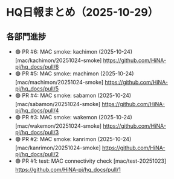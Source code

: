 # HQ日報まとめ（2025-10-29）

## 各部門進捗
- 🟢 PR #6: MAC smoke: kachimon (2025-10-24)  [mac/kachimon/20251024-smoke]  https://github.com/HiNA-pj/hq_docs/pull/6
- 🟢 PR #5: MAC smoke: machimon (2025-10-24)  [mac/machimon/20251024-smoke]  https://github.com/HiNA-pj/hq_docs/pull/5
- 🟢 PR #4: MAC smoke: sabamon (2025-10-24)  [mac/sabamon/20251024-smoke]  https://github.com/HiNA-pj/hq_docs/pull/4
- 🟢 PR #3: MAC smoke: wakemon (2025-10-24)  [mac/wakemon/20251024-smoke]  https://github.com/HiNA-pj/hq_docs/pull/3
- 🟢 PR #2: MAC smoke: kanrimon (2025-10-24)  [mac/kanrimon/20251024-smoke]  https://github.com/HiNA-pj/hq_docs/pull/2
- 🟢 PR #1: test: MAC connectivity check  [mac/test-20251023]  https://github.com/HiNA-pj/hq_docs/pull/1
